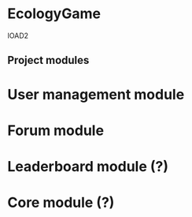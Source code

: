 # EcologyGame
 IOAD2
## Project modules
# User management module
# Forum module
# Leaderboard module (?)
# Core module (?)
